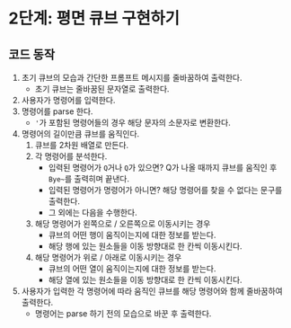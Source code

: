 # 2단계: 평면 큐브 구현하기

## 코드 동작

1. 초기 큐브의 모습과 간단한 프롬프트 메시지를 줄바꿈하여 출력한다.
   - 초기 큐브는 줄바꿈된 문자열로 출력한다.
2. 사용자가 명령어를 입력한다.
3. 명령어를 parse 한다.
   - `'`가 포함된 명령어들의 경우 해당 문자의 소문자로 변환한다.
4. 명령어의 길이만큼 큐브를 움직인다.
   1. 큐브를 2차원 배열로 만든다.
   2. 각 명령어를 분석한다.
      - 입력된 명령어가 `Q`거나 `Q`가 있으면? Q가 나올 때까지 큐브를 움직인 후 `Bye~`를 출력히며 끝낸다.
      - 입력된 명령어가 명령어가 아니면? 해당 명령어를 찾을 수 없다는 문구를 출력한다.
      - 그 외에는 다음을 수행한다.
   3. 해당 명령어가 왼쪽으로 / 오른쪽으로 이동시키는 경우
      - 큐브의 어떤 행이 움직이는지에 대한 정보를 받는다.
      - 해당 행에 있는 원소들을 이동 방향대로 한 칸씩 이동시킨다.
   4. 해당 명령어가 위로 / 아래로 이동시키는 경우
      - 큐브의 어떤 열이 움직이는지에 대한 정보를 받는다.
      - 해당 열에 있는 원소들을 이동 방향대로 한 칸씩 이동시킨다.
5. 사용자가 입력한 각 명령어에 따라 움직인 큐브를 해당 명령어와 함께 줄바꿈하여 출력한다.
   - 명령어는 parse 하기 전의 모습으로 바꾼 후 출력한다.
